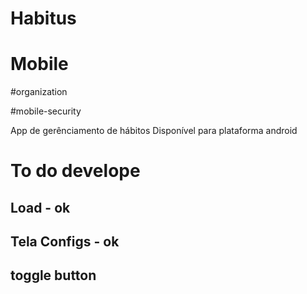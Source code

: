 

# Habitus

# Mobile 

#organization

#mobile-security

App de gerênciamento de hábitos
Disponível para plataforma android


# To do develope

## Load - ok

## Tela Configs - ok

## toggle button
